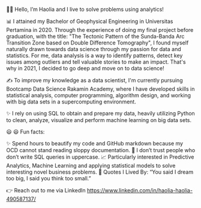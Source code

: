 :ok_woman: Hello, I’m Haolia and I live to solve problems using analytics!

📊 I attained my Bachelor of Geophysical Engineering in Universitas Pertamina in 2020. Through the experience of doing my final project before graduation, with the title: "The Tectonic Pattern of the Sunda-Banda Arc Transition Zone based on Double Difference Tomography", I found myself naturally drawn towards data science through my passion for data and statistics. For me, data analysis is a way to identify patterns, detect key issues among outliers and tell valuable stories to make an impact. That's why in 2021, I decided to go deep and move on to data science!

✍️ To improve my knowledge as a data scientist, I'm currently pursuing Bootcamp Data Science Rakamin Academy, where I have developed skills in statistical analysis, computer programming, algorithm design, and working with big data sets in a supercomputing environment. 

✨ I rely on using SQL to obtain and prepare my data, heavily utilizing Python to clean, analyze, visualize and perform machine learning on big data sets. 

:smiley: :smiley: Fun facts:

   ✨ Spend hours to beautify my code and GitHub markdown because my OCD cannot stand reading sloppy documentation.
   🤔 I don’t trust people who don’t write SQL queries in uppercase.
   📈 Particularly interested in Predictive Analytics, Machine Learning and applying statistical models to solve interesting novel business problems.
   :thought_balloon: Quotes I Lived By: “You said I dream too big, I said you think too small.”

👉 Reach out to me via LinkedIn https://www.linkedin.com/in/haolia-haolia-490587137/


<!---
haolia/haolia is a ✨ special ✨ repository because its `README.md` (this file) appears on your GitHub profile.
You can click the Preview link to take a look at your changes.
--->
